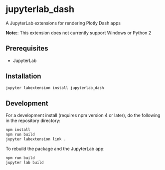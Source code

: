 # jupyterlab_dash

A JupyterLab extensions for rendering Plotly Dash apps

**Note:**: This extension does not currently support Windows or Python 2

## Prerequisites

* JupyterLab

## Installation

```bash
jupyter labextension install jupyterlab_dash
```

## Development

For a development install (requires npm version 4 or later), do the following in the repository directory:

```bash
npm install
npm run build
jupyter labextension link .
```

To rebuild the package and the JupyterLab app:

```bash
npm run build
jupyter lab build
```

